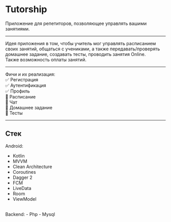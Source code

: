 # Tutorship
Приложение для репетиторов, позволяющее управлять вашими занятиями.
____
Идея приложения в том, чтобы учитель мог управлять расписанием своих занятий, общаться с учениками, а также передавать/проверять домашнее задание, создавать тесты, проводить занятия Online.<br>
Также возможность оплаты занятий. 
____
Фичи и их реализация:    
:white_check_mark: Регистрация    
:white_check_mark: Аутентификация    
:white_check_mark: Профиль    
:black_square_button: Расписание    
:black_square_button: Чат    
:black_square_button: Домашнее задание    
:black_square_button: Тесты    
____
## Стек
Android:
- Kotlin
- MVVM
- Clean Architecture
- Coroutines
- Dagger 2
- FCM
- LiveData
- Room
- ViewModel
<br>
Backend:
- Php
- Mysql
